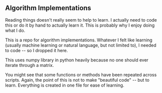 ## Algorithm Implementations

Reading things doesn't really seem to help to learn. I actually need to code this or do it by hand to actually learn it. This is probably why I enjoy doing what I do.

This is a repo for algorithm implementations. Whatever I felt like learning (usually machine learning or natural language, but not limited to), I needed to code -- so I dropped it here.

This uses numpy library in python heavily because no one should ever iterate through a matrix.

You might see that some functions or methods have been repeated across scripts. Again, the point of this is not to make "beautiful code" -- but to learn. Everything is created in one file for ease of learning.

